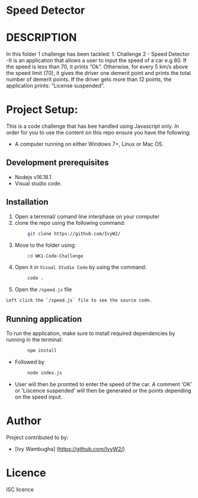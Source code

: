 # Speed Detector

# DESCRIPTION
In this folder 1 challenge has been tackled:
            1.  Challenge 2 - Speed Detector
-It is an application that allows a user to input the speed of a car e.g 80. If the speed is less than 70, it prints “Ok”. Otherwise, for every 5 km/s above the speed limit (70), it gives the driver one demerit point and prints the total number of demerit points.  If the driver gets more than 12 points, the application prints: “License suspended”.

# Project Setup:
This is a code challenge that has bee handled using Javascript only.
In order for you to use the content on this repo ensure you have the following:
- A computer running on either Windows 7+, Linux or Mac OS.

## Development prerequisites
- Nodejs v16.18.1
- Visual studio code.

## Installation
1. Open a terminal/ comand line interphase on your computer
2. clone the repo using the following command: 
```bash
        git clone https://github.com/IvyW2/
```
3. Move to the folder using:
```bash
        cd WK1-Code-Challenge
```      
4. Open it in `Visual Studio Code` by using the command:
```bash
        code .
```
5. Open the `/speed.js` file
```bash
Left click the `/speed.js` file to see the source code.
```
## Running application
To run the application, make sure to install required dependencies by running in the terminal:
```bash
        npm install
```
- Followed by
```bash
        node index.js
```
-  User will then be promted to enter the speed of the car. A comment 'OK' or 'Liscence suspended' will then be generated or the points depending on the speed input.
# Author
Project contributed to by:
- [Ivy Wambugha] (https://github.com/IvyW2/)

# Licence
ISC licence